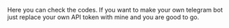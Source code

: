 Here you can check the codes. 
If you want to make your own telegram bot just replace your own API token with mine and you are good to go.
